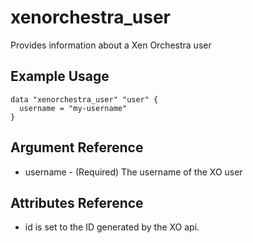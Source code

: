 # xenorchestra_user

Provides information about a Xen Orchestra user

## Example Usage

```hcl
data "xenorchestra_user" "user" {
  username = "my-username"
}
```

## Argument Reference
* username - (Required) The username of the XO user

## Attributes Reference
* id is set to the ID generated by the XO api.
